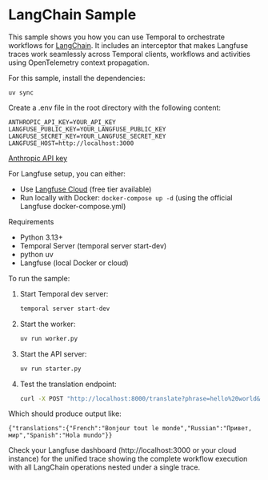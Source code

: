 # LangChain Sample

This sample shows you how you can use Temporal to orchestrate workflows for [LangChain](https://www.langchain.com). It includes an interceptor that makes Langfuse traces work seamlessly across Temporal clients, workflows and activities using OpenTelemetry context propagation.

For this sample, install the dependencies:

    uv sync

Create a .env file in the root directory with the following content:

    ANTHROPIC_API_KEY=YOUR_API_KEY
    LANGFUSE_PUBLIC_KEY=YOUR_LANGFUSE_PUBLIC_KEY
    LANGFUSE_SECRET_KEY=YOUR_LANGFUSE_SECRET_KEY
    LANGFUSE_HOST=http://localhost:3000

[Anthropic API key](https://docs.anthropic.com/en/api/overview)

For Langfuse setup, you can either:
- Use [Langfuse Cloud](https://cloud.langfuse.com) (free tier available)
- Run locally with Docker: `docker-compose up -d` (using the official Langfuse docker-compose.yml)

Requirements

- Python 3.13+
- Temporal Server (temporal server start-dev)
- python uv
- Langfuse (local Docker or cloud)

To run the sample:

1. Start Temporal dev server:
   ```bash
   temporal server start-dev
   ```

2. Start the worker:
   ```bash
   uv run worker.py
   ```

3. Start the API server:
   ```bash
   uv run starter.py
   ```

4. Test the translation endpoint:
   ```bash
   curl -X POST "http://localhost:8000/translate?phrase=hello%20world&language1=Spanish&language2=French&language3=Russian"
   ```

Which should produce output like:

    {"translations":{"French":"Bonjour tout le monde","Russian":"Привет, мир","Spanish":"Hola mundo"}}

Check your Langfuse dashboard (http://localhost:3000 or your cloud instance) for the unified trace showing the complete workflow execution with all LangChain operations nested under a single trace.

